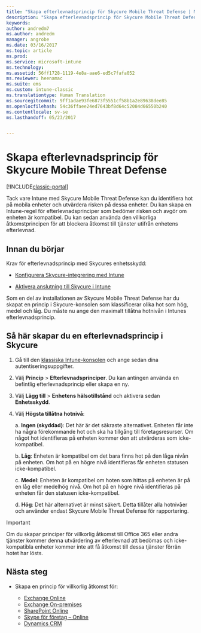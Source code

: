 ```yaml
---
title: "Skapa efterlevnadsprincip för Skycure Mobile Threat Defense | Microsoft Docs"
description: "Skapa efterlevnadsprincip för Skycure Mobile Threat Defense i den klassiska Intune-konsolen."
keywords: 
author: andredm7
ms.author: andredm
manager: angrobe
ms.date: 03/16/2017
ms.topic: article
ms.prod: 
ms.service: microsoft-intune
ms.technology: 
ms.assetid: 56ff1728-1119-4e8a-aae6-ed5c7fafa052
ms.reviewer: heenamac
ms.suite: ems
ms.custom: intune-classic
ms.translationtype: Human Translation
ms.sourcegitcommit: 9ff1adae93fe6873f5551cf58b1a2e89638dee85
ms.openlocfilehash: 54c36ffaee24ed7643bf8d64c52084d66550b240
ms.contentlocale: sv-se
ms.lasthandoff: 05/23/2017


---
```


# <a name="create-skycure-mobile-threat-defense-compliance-policy"></a>Skapa efterlevnadsprincip för Skycure Mobile Threat Defense

[!INCLUDE[classic-portal](../includes/classic-portal.md)]

Tack vare Intune med Skycure Mobile Threat Defense kan du identifiera hot på mobila enheter och utvärdera risken på dessa enheter. Du kan skapa en Intune-regel för efterlevnadsprinciper som bedömer risken och avgör om enheten är kompatibel. Du kan sedan använda den villkorliga åtkomstprincipen för att blockera åtkomst till tjänster utifrån enhetens efterlevnad.

## <a name="before-you-begin"></a>Innan du börjar

Krav för efterlevnadsprincip med Skycures enhetsskydd:

-   [Konfigurera Skycure-integrering med Intune](/intune-classic/deploy-use/setup-the-skycure-integration-with-Intune)

-   [Aktivera anslutning till Skycure i Intune](/intune-classic/deploy-use/enable-skycure-mobile-threat-defense-in-intune)

Som en del av installationen av Skycure Mobile Threat Defense har du skapat en princip i Skycure-konsolen som klassificerar olika hot som hög, medel och låg. Du måste nu ange den maximalt tillåtna hotnivån i Intunes efterlevnadsprincip.

## <a name="to-create-skycure-compliance-policy"></a>Så här skapar du en efterlevnadsprincip i Skycure

1.  Gå till den [klassiska Intune-konsolen](https://manage.microsoft.com/) och ange sedan dina autentiseringsuppgifter.

2.  Välj **Princip** &gt; **Efterlevnadsprinciper**. Du kan antingen använda en befintlig efterlevnadsprincip eller skapa en ny.

3.  Välj **Lägg till** &gt; **Enhetens hälsotillstånd** och aktivera sedan **Enhetsskydd**.

4.  Välj **Högsta tillåtna hotnivå**:

    a.  **Ingen (skyddad)**: Det här är det säkraste alternativet. Enheten får inte ha några förekommande hot och ska ha tillgång till företagsresurser. Om något hot identifieras på enheten kommer den att utvärderas som icke-kompatibel.

    b.  **Låg**: Enheten är kompatibel om det bara finns hot på den låga nivån på enheten. Om hot på en högre nivå identifieras får enheten statusen icke-kompatibel.

    c.  **Medel**: Enheten är kompatibel om hoten som hittas på enheten är på en låg eller medelhög nivå. Om hot på en högre nivå identifieras på enheten får den statusen icke-kompatibel.

    d.  **Hög**: Det här alternativet är minst säkert. Detta tillåter alla hotnivåer och använder endast Skycure Mobile Threat Defense för rapportering.

> [!IMPORTANT]
> Om du skapar principer för villkorlig åtkomst till Office 365 eller andra tjänster kommer denna utvärdering av efterlevnad att bedömas och icke-kompatibla enheter kommer inte att få åtkomst till dessa tjänster förrän hotet har lösts.

## <a name="span-idmonitor-device-threats-classanchorspan-idnext-steps-classanchorspan-idtoc477360344-classanchorspanspanspannext-steps"></a><span id="monitor-device-threats" class="anchor"><span id="next-steps" class="anchor"><span id="_Toc477360344" class="anchor"></span></span></span>Nästa steg

-   Skapa en princip för villkorlig åtkomst för:

    -   [Exchange Online](/intune-classic/deploy-use/restrict-access-to-exchange-online-with-microsoft-intune)
    -   [Exchange On-premises](/intune-classic/deploy-use/restrict-access-to-exchange-onpremises-with-microsoft-intune)
    -   [SharePoint Online](/intune-classic/deploy-use/restrict-access-to-sharepoint-online-with-microsoft-intune)
    -   [Skype för företag – Online](/intune-classic/deploy-use/restrict-access-to-skype-for-business-online-with-microsoft-intune)
    -   [Dynamics CRM](/intune-classic/deploy-use/restrict-access-to-dynamics-crm-online-with-microsoft-intune)

